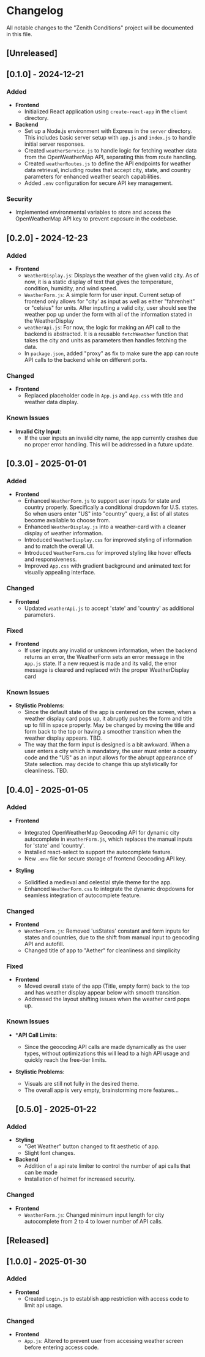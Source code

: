 # Changelog
All notable changes to the "Zenith Conditions" project will be documented in this file.

## [Unreleased]

## [0.1.0] - 2024-12-21
### Added
- **Frontend**
  - Initialized React application using `create-react-app` in the `client` directory.
- **Backend**
  - Set up a Node.js environment with Express in the `server` directory. This includes basic server setup with `app.js` and `index.js` to handle initial server responses.
  - Created `weatherService.js` to handle logic for fetching weather data from the OpenWeatherMap API, separating this from route handling.
  - Created `weatherRoutes.js` to define the API endpoints for weather data retrieval, including routes that accept city, state, and country parameters for enhanced weather search capabilities.
  - Added `.env` configuration for secure API key management.

### Security
- Implemented environmental variables to store and access the OpenWeatherMap API key to prevent exposure in the codebase.



## [0.2.0] - 2024-12-23
### Added
- **Frontend**
  - `WeatherDisplay.js`: Displays the weather of the given valid city. As of now, it is a static display of text that gives the temperature, condition, humidity, and wind speed.
  - `WeatherForm.js`: A simple form for user input. Current setup of frontend only allows for "city' as input as well as either "fahrenheit" or "celsius" for units. After inputting a valid city, user should see the weather pop up under the form with all of the information stated in the WeatherDisplay
  - `weatherApi.js`: For now, the logic for making an API call to the backend is abstracted. It is a reusable `fetchWeather` function that takes the city and units as parameters then handles fetching the data.
  - In `package.json`, added "proxy" as fix to make sure the app can route API calls to the backend while on different ports.

### Changed
- **Frontend**
  - Replaced placeholder code in `App.js` and `App.css` with title and weather data display.

### Known Issues
- **Invalid City Input**:
  - If the user inputs an invalid city name, the app currently crashes due no proper error handling. This will be addressed in a future update.



## [0.3.0] - 2025-01-01
### Added
- **Frontend**
  - Enhanced `WeatherForm.js` to support user inputs for state and country properly. Specifically a conditional dropdown for U.S. states. So when users enter "US" into "country" query, a list of all states become available to choose from.
  - Enhanced `WeatherDisplay.js` into a weather-card with a cleaner display of weather information.
  - Introduced `WeatherDisplay.css` for improved styling of information and to match the overall UI.
  - Introduced `WeatherForm.css` for improved styling like hover effects and responsiveness.
  - Improved `App.css` with gradient background and animated text for visually appealing interface.

### Changed
- **Frontend**
  - Updated `weatherApi.js` to accept 'state' and 'country' as additional parameters.

### Fixed
- **Frontend**
  - If user inputs any invalid or unknown information, when the backend returns an error, the WeatherForm sets an error message in the `App.js` state. If a new request is made and its valid, the error message is cleared and replaced with the proper WeatherDisplay card

### Known Issues
- **Stylistic Problems**:
  - Since the default state of the app is centered on the screen, when a weather display card pops up, it abruptly pushes the form and title up to fill in space properly. May be changed by moving the title and form back to the top or having a smoother transition when the weather display appears. TBD.
  - The way that the form input is designed is a bit awkward. When a user enters a city which is mandatory, the user must enter a country code and the "US" as an input allows for the abrupt appearance of State selection. may decide to change this up stylistically for cleanliness. TBD.




## [0.4.0] - 2025-01-05
### Added
- **Frontend**
  - Integrated OpenWeatherMap Geocoding API for dynamic city autocomplete in `WeatherForm.js`, which replaces the manual inputs for 'state' and 'country'.
  - Installed react-select to support the autocomplete feature.
  - New `.env` file for secure storage of frontend Geocoding API key.

- **Styling**
  - Solidified a medieval and celestial style theme for the app.
  - Enhanced `WeatherForm.css` to integrate the dynamic dropdowns for seamless integration of autocomplete feature.

### Changed
- **Frontend**
  - `WeatherForm.js`: Removed 'usStates' constant and form inputs for states and countries, due to the shift from manual input to geocoding API and autofill.
  - Changed title of app to "Aether" for cleanliness and simplicity

### Fixed
- **Frontend**
  - Moved overall state of the app (Title, empty form) back to the top and has weather display appear below with smooth transition.
  - Addressed the layout shifting issues when the weather card pops up.

### Known Issues
- ***API Call Limits**:
  - Since the geocoding API calls are made dynamically as the user types, without optimizations this will lead to a high API usage and quickly reach the free-tier limits.
- **Stylistic Problems**:
  - Visuals are still not fully in the desired theme.
  - The overall app is very empty, brainstorming more features...




  ## [0.5.0] - 2025-01-22
### Added
- **Styling**
  - "Get Weather" button changed to fit aesthetic of app.
  - Slight font changes.
- **Backend**
  - Addition of a api rate limiter to control the number of api calls that can be made 
  - Installation of helmet for increased security.

### Changed
- **Frontend**
  - `WeatherForm.js`: Changed minimum input length for city autocomplete from 2 to 4 to lower number of API calls.

## [Released]

   ## [1.0.0] - 2025-01-30
### Added
- **Frontend**
  - Created `Login.js` to establish app restriction with access code to limit api usage.
### Changed
- **Frontend**
  - `App.js`: Altered to prevent user from accessing weather screen before entering access code.

